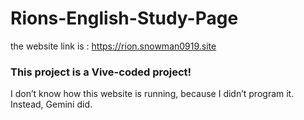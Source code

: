 ﻿# Rions-English-Study-Page

the website link is : https://rion.snowman0919.site

### This project is a Vive-coded project!
I don’t know how this website is running, because I didn’t program it. Instead, Gemini did.
